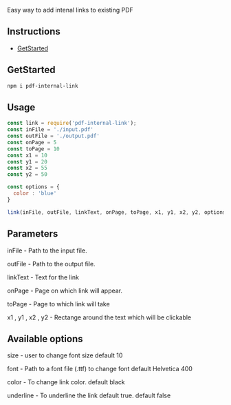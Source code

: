 Easy way to add intenal links to existing PDF


## Instructions

* [GetStarted](#getstarted)

## GetStarted

```bash
npm i pdf-internal-link
```

## Usage

```javascript
const link = require('pdf-internal-link');
const inFile = './input.pdf'
const outFile = './output.pdf'
const onPage = 5
const toPage = 10
const x1 = 10
const y1 = 20
const x2 = 55
const y2 = 50

const options = {
  color : 'blue'
}

link(inFile, outFile, linkText, onPage, toPage, x1, y1, x2, y2, options)


```

## Parameters 
 inFile - Path to the input file.
 
 outFile - Path to the output file.
 
 linkText - Text for the link
 
 onPage - Page on which link will appear.
 
 toPage - Page to which link will take
 
 x1 , y1 , x2 , y2 - Rectange around the text which will be clickable 
  

## Available options
  size - user to change font size default 10
  
  font - Path to a font file (.ttf) to change font default Helvetica 400
  
  color - To change link color. default black
  
  underline - To underline the link default true. default false
  


